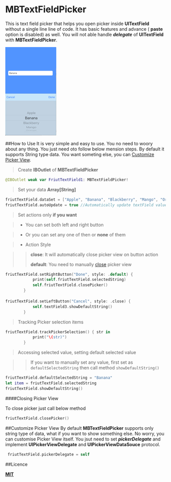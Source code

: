 # MBTextFieldPicker
This is text field picker that helps you open picker inside **UITextField** without a single line line of code. It has basic features and advance ( **paste** option is disabled) as well. You will not able handle ***delegate*** of **UITextField** with **MBTextFieldPicker**.

![Image](sample.png)

##How to Use
It is very simple and easy to use. You no need to woory about any thing. You just need oto follow below mension steps. By default it supports String type data. You want someting else, you can [Customize Picker View](README.md#customize-picker-view).

> Create **IBOutlet** of **MBTextFieldPicker**

```swift
@IBOutlet weak var FriutTextField1: MBTextFieldPicker!
```

> Set your data **Array[String]**

```swift
friutTextField.dataSet = ["Apple", "Banana", "Blackberry", "Mango", "Orange", "Pineapple"]
friutTextField.autoUpdate = true //Automatically update textField value while selecting from PickerView
```

> Set actions only **if you want**

> * You can set both left and right button

> * Or you can set any one of then or **none** of them

> * Action Style

> > **close**: It will automatically close picker view on button action 
> > 
> > **default**: You need to manually [close](README.md#closing-picker-view) picker view


```swift
friutTextField.setRightButton("Done", style: .default) {
            print(self.friutTextField.selectedString)
            self.friutTextField.closePicker()
        }
                
friutTextField.setLeftButton("Cancel", style: .close) {
            self.textField3.showDefaultString()
        }
```

> Tracking Picker selection items 

```swift
friutTextField.trackPickerSelection() { str in
            print("\(str)")
        }
```

> Accessing selected value, setting default selected value

>> If you want to manually set any value, first set as ```defaultSelectedString``` then call method ```showDefaultString()```


```swift
friutTextField.defaultSelectedString = "Banana"
let item = friutTextField.selectedString
friutTextField.showDefaultString()
```

####Closing Picker View

To close picker just call below method

```swift
friutTextField.closePicker()
```

##Customize Picker View
By default **MBTextFieldPicker** supports only string type of data, what if you want to show something else. No worry, you can customise Picker View itself. You jsut need to set ***pickerDelegate*** and implement **UIPickerViewDelegate** and **UIPickerViewDataSouce** protocol.

```swift
 friutTextField.pickerDelegate = self
```       

##Licence

**[MIT](https://github.com/swifty-iOS/MBTextFieldPicker/blob/master/LICENSE)**
